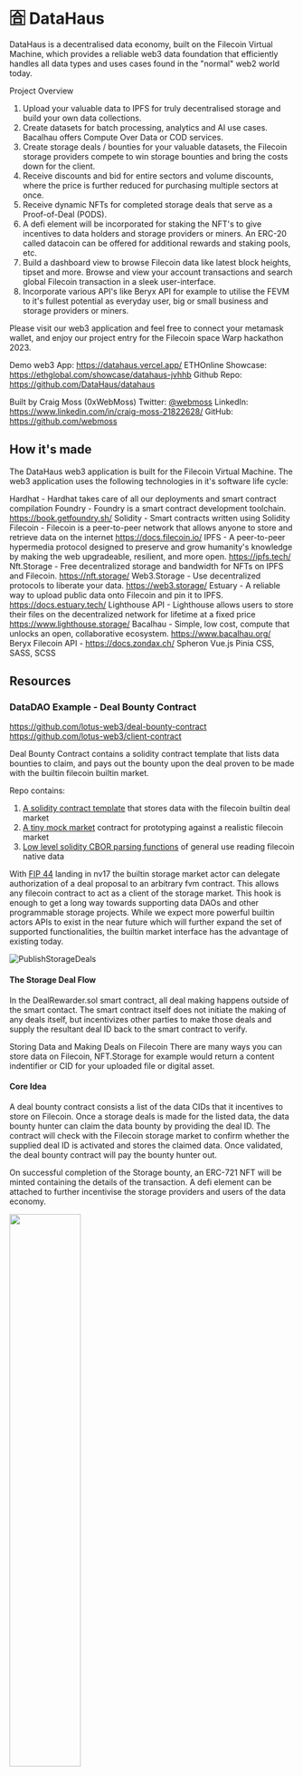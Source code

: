 # 🈴 DataHaus

DataHaus is a decentralised data economy, built on the Filecoin Virtual Machine, which provides a reliable web3 data foundation that efficiently handles all data types and uses cases found in the "normal" web2 world today.

Project Overview

1. Upload your valuable data to IPFS for truly decentralised storage and build your own data collections.
2. Create datasets for batch processing, analytics and AI use cases. Bacalhau offers Compute Over Data or COD services.
3. Create storage deals / bounties for your valuable datasets, the Filecoin storage providers compete to win storage bounties and bring the costs down for the client.
4. Receive discounts and bid for entire sectors and volume discounts, where the price is further reduced for purchasing multiple sectors at once.
5. Receive dynamic NFTs for completed storage deals that serve as a Proof-of-Deal (PODS).
6. A defi element will be incorporated for staking the NFT's to give incentives to data holders and storage providers or miners. An ERC-20 called datacoin can be offered for additional rewards and staking pools, etc.
7. Build a dashboard view to browse Filecoin data like latest block heights, tipset and more. Browse and view your account transactions and search global Filecoin transaction in a sleek user-interface.
8. Incorporate various API's like Beryx API for example to utilise the FEVM to it's fullest potential as everyday user, big or small business and storage providers or miners.

Please visit our web3 application and feel free to connect your metamask wallet, and enjoy our project entry for the Filecoin space Warp hackathon 2023.

Demo web3 App: <https://datahaus.vercel.app/>
ETHOnline Showcase: <https://ethglobal.com/showcase/datahaus-jvhhb>
Github Repo: <https://github.com/DataHaus/datahaus>

Built by Craig Moss (0xWebMoss)
Twitter: [@webmoss](https://twitter.com/webmoss)
LinkedIn: <https://www.linkedin.com/in/craig-moss-21822628/>
GitHub: <https://github.com/webmoss>

## How it's made

The DataHaus web3 application is built for the Filecoin Virtual Machine.
The web3 application uses the following technologies in it's software life cycle:

Hardhat - Hardhat takes care of all our deployments and smart contract compilation
Foundry - Foundry is a smart contract development toolchain. <https://book.getfoundry.sh/>
Solidity - Smart contracts written using Solidity
Filecoin - Filecoin is a peer-to-peer network that allows anyone to store and retrieve data on the internet <https://docs.filecoin.io/>
IPFS - A peer-to-peer hypermedia protocol
designed to preserve and grow humanity's knowledge
by making the web upgradeable, resilient, and more open. <https://ipfs.tech/>
Nft.Storage - Free decentralized storage and bandwidth for NFTs on IPFS and Filecoin. <https://nft.storage/>
Web3.Storage - Use decentralized protocols to liberate your data. <https://web3.storage/>
Estuary - A reliable way to upload public data onto Filecoin and pin it to IPFS. <https://docs.estuary.tech/>
Lighthouse API - Lighthouse allows users to store their files on the decentralized network for lifetime at a fixed price <https://www.lighthouse.storage/>
Bacalhau - Simple, low cost, compute that unlocks an open, collaborative ecosystem. <https://www.bacalhau.org/>
Beryx Filecoin API - <https://docs.zondax.ch/>
Spheron
Vue.js
Pinia
CSS, SASS, SCSS

## Resources

### DataDAO Example - Deal Bounty Contract

<https://github.com/lotus-web3/deal-bounty-contract>
<https://github.com/lotus-web3/client-contract>

Deal Bounty Contract contains a solidity contract template that lists data bounties to claim, and pays out the bounty upon the deal proven to be made with the builtin filecoin builtin market.

Repo contains:

1. [A solidity contract template](https://github.com/lotus-web3/client-contract/blob/main/src/DealClient.sol#L15) that stores data with the filecoin builtin deal market
2. [A tiny mock market](https://github.com/lotus-web3/client-contract/blob/main/src/DealClient.sol#L7) contract for prototyping against a realistic filecoin market
3. [Low level solidity CBOR parsing functions](https://github.com/lotus-web3/client-contract/blob/main/src/CBORParse.sol#L129) of general use reading filecoin native data

With [FIP 44](https://github.com/filecoin-project/FIPs/blob/master/FIPS/fip-0044.md) landing in nv17 the builtin storage market actor can delegate authorization of a deal proposal to an arbitrary fvm contract.  This allows any filecoin contract to act as a client of the storage market.  This hook is enough to get a long way towards supporting data DAOs and other programmable storage projects.  While we expect more powerful builtin actors APIs to exist in the near future which will further expand the set of supported functionalities, the builtin market interface has the advantage of existing today.

![PublishStorageDeals](https://user-images.githubusercontent.com/5515260/202312700-d47d90a0-245d-4a90-afc4-f2a3a0c3960e.png)

#### The Storage Deal Flow

In the DealRewarder.sol smart contract, all deal making happens outside of the smart contact. The smart contract itself does not initiate the making of any deals itself, but incentivizes other parties to make those deals and supply the resultant deal ID back to the smart contract to verify.

Storing Data and Making Deals on Filecoin
There are many ways you can store data on Filecoin, NFT.Storage for example would return a content indentifier or CID for your uploaded file or digital asset.

#### Core Idea

A deal bounty contract consists a list of the data CIDs that it incentives to store on Filecoin. Once a storage deals is made for the listed data, the data bounty hunter can claim the data bounty by providing the deal ID. The contract will check with the Filecoin storage market to confirm whether the supplied deal ID is activated and stores the claimed data. Once validated, the deal bounty contract will pay the bounty hunter out.

On successful completion of the Storage bounty, an ERC-721 NFT will be minted containing the details of the transaction. A defi element can be attached to further incentivise the storage providers and users of the data economy.

<img src="/img/dealmaking.png" width="50%">
<img src="/img/addbounty.png" width="50%">
<img src="/img/claimdatabounty.png" width="50%">

### Deal Bounty Contract Modular Breakdown

The deal bounty contract consists of four conceptual steps:

Step   |   Who   |    What is happening  |   Why
--- | --- | --- | ---
Deploy | contract owner   | address that deployed contracts is the owner of the contract, and the individual that can call addCID  | create a contract and setting up rules to follow
AddCID | data pinners     | set up data cids that the contract will incentivize in deals      | add request for a deal in the filecoin network, "store data" function
Fund   | contract funders |  add FIL to the contract to later pay out deals        | ensure the deal actually gets stored by providing funds for bounty hunter and (indirect) storage provider
Claim  | bounty hunter    | claim the incentive to complete the cycle                    | pay back the bounty hunter for doing work for the contract

## Bacalhau

The Bacalhau Project offers simple, low cost, decentralized tools and data computing that addresses deep rooted gaps in managing big data that unlocks a new collaborative ecosystem.

## Beryx API

DataHaus utilises the Beryx API which indexes and exposes via a public API Filecoin historical and real-time data. Beryx  provides historical transactions of every account, interactions with multisig accounts, fees details and many more.
<https://docs.zondax.ch/Beryx>

## Filecoin

Filecoin Blue Prints <https://docs.filecoin.io/developers/smart-contracts/about/blueprints/#solution-architecture-1>

## Foundry

The DataHaus smart contracts are developed using Foundry<https://github.com/foundry-rs> and built on the Lotus open-source examples provided here <https://github.com/lotus-web3>

Please see lotus/client-contract and lots/deal-bounty-contract in the DataHaus root for these cloned repos which serve as examples in the DataHaus smart contracts.

## 1st Test Deployment

DataHaus uses the fevm-hardhat-kit and is deployed to the Hyperspace Testnet here:

Deployer Address
0x79bFCD02241719B49Eab19630a62F3c8429F7f6D

f4address (informational only): f410fpg742arec4m3jhvldfrquyxtzbbj673nl3bl2vq

Monday 23 Jan 2023
Wallet Ethereum Address: 0x79bFCD02241719B49Eab19630a62F3c8429F7f6D

deploying "DataCoin" (tx: 0x4685401cc7aae7882dd3235b799c6e6760550eb86ad0166197baf1a7515461bb)...: deployed at 0x293993b2552875c21fa9d9eB2Bd44057d9e62b49 with 21322816 gas

deploying "MockMinerAPI" (tx: 0xcbe3da0573e5e16830eb66b567ed578e88a4eb96d8b57307ae948af50d742d0b)...: deployed at 0x0180b9Beb44851dA42cbeA60009c16F24AA05F50 with 33628763 gas

deploying "MockMarketAPI" (tx: 0x53babbaf514e5c25bb976b1e9f8c74bbc16edced8ea3414db00034d3f640bb66)...: deployed at 0xf44e7bf473734ca528D0F4095cb988B3EB44B74a with 50614367 gas

deploying "FilecoinMarketConsumer" (tx: 0x5ce43ade6ff257c9e97359e894d49990cc79cdc276d68d304455b6198be394f2)...: deployed at 0x9c9b64A4bdDC200d4801D861C105A7800dbE1cf3 with 56966955 gas

## Cloning the FVM Hardhat Kit Repo

Open up your terminal (or command prompt) and navigate to a directory you would like to store this code on. Once there type in the following command:

```bash
git clone https://github.com/filecoin-project/fevm-hardhat-kit.git
cd fevm-hardhat-kit
npx install
```

This will clone the hardhat kit onto your computer, switch directories into the newly installed kit, and install the dependencies the kit needs to work.

## Get a Private Key

You can get a private key from a wallet provider [such as Metamask](https://metamask.zendesk.com/hc/en-us/articles/360015289632-How-to-export-an-account-s-private-key).

## Add your Private Key as an Environment Variable

Add your private key as an environment variable by running this command:

 ```bash
export PRIVATE_KEY='abcdef'
```

 \
If you use a .env file, don't commit and push any changes to .env files that may contain sensitive information, such as a private key! If this information reaches a public GitHub repository, someone can use it to check if you have any Mainnet funds in that wallet address, and steal them!

## Get the Deployer Address

Run this command:

```bash
npx hardhat get-address
```

The will show you the ethereum-style address associated with that private key and the filecoin-style f4 address. The Ethereum address can now be exclusively used for almost all FEVM tools, including the faucet.

## Fund the Deployer Address

Go to the [Hyperspace testnet faucet](https://hyperspace.yoga/#faucet), and paste in the Ethereum address from the previous step. This will send some hyperspace testnet FIL to the account.

## Deploy the Contracts

Currently there are 3 main types of contracts:

* Basic Solidity Examples: Simple contracts to show off basic solidity

* Filecoin API Examples: Contracts that demo how to use the Filecoin APIs in Solidity to access storage deals and other Filecoin specific functions.

* Filecoin Mock APIs: Contracts that mock the Filecoin APIs.

Type in the following command in the terminal to deploy all contracts:

 ```bash
npx hardhat deploy
```

This will compile all the contracts in the contracts folder and deploy them to the Hyperspace test network automatically!

Keep note of the deployed contract addresses for the next step.

## Interact with the Contracts

You can interact with contracts via hardhat tasks, found in the 'tasks' folder. For example, to interact with the DataCoin contract:

Type in the following command in the terminal:

 ```bash
npx hardhat get-balance --contract 'THE DEPLOYED CONTRACT ADDRESS HERE' --account 'YOUR ETHEREUM ADDRESS HERE'
```

The console should read that your account has 12000 DataCoin!

## Filecoin APIs

The primary advantage of the FEVM over other EVM based chains is the ability to access and program around Filecoin storage deals. This can be done in the FEVM via the [Filecoin.sol library maintained by Zondax](https://github.com/Zondax/filecoin-solidity). **Note this library is currently in BETA**. It is unaudited, and the APIs will likely be changing with time. This repo will be updated as soon as possible when a breaking change occurs.

The library is included in this kit as an NPM package and will automatically be downloaded when you perform the `npx` command (don't confuse these with the included mocks)!

Currently you will find a getter contract that calls the getter methods on the MarketAPI to get storage deal data and store that data. To do this you will need *dealIDs* which you can [find here on FilFox](https://hyperspace.filfox.info/en/deal).

As an example to store most of the data available for a deal run the store-all command with a specified dealID. Below is an example of using this command below with the a deal on Hyperspace testnet with a dealID of 707.

`npx hardhat store-all --contract "DEPLOYED FILECOIN_MARKET_CONSUMER CONTRACT ADDRESS HERE" --dealid "707"
